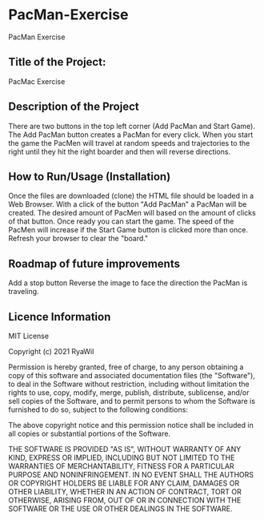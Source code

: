 # PacMan-Exercise
PacMan Exercise

## Title of the Project: 
PacMac Exercise

## Description of the Project
There are two buttons in the top left corner (Add PacMan and Start Game). The Add PacMan button creates a PacMan for every click. When you start the game the PacMen will travel at random speeds and trajectories to the right until they hit the right boarder and then will reverse directions.

## How to Run/Usage (Installation)
Once the files are downloaded (clone) the HTML file should be loaded in a Web Browser. With a click of the button "Add PacMan" a PacMan will be created. The desired amount of PacMen will based on the amount of clicks of that button. Once ready you can start the game. The speed of the PacMen will increase if the Start Game button is clicked more than once. Refresh your browser to clear the "board."

## Roadmap of future improvements
Add a stop button
Reverse the image to face the direction the PacMan is traveling.


## Licence Information
MIT License

Copyright (c) 2021 RyaWil

Permission is hereby granted, free of charge, to any person obtaining a copy
of this software and associated documentation files (the "Software"), to deal
in the Software without restriction, including without limitation the rights
to use, copy, modify, merge, publish, distribute, sublicense, and/or sell
copies of the Software, and to permit persons to whom the Software is
furnished to do so, subject to the following conditions:

The above copyright notice and this permission notice shall be included in all
copies or substantial portions of the Software.

THE SOFTWARE IS PROVIDED "AS IS", WITHOUT WARRANTY OF ANY KIND, EXPRESS OR
IMPLIED, INCLUDING BUT NOT LIMITED TO THE WARRANTIES OF MERCHANTABILITY,
FITNESS FOR A PARTICULAR PURPOSE AND NONINFRINGEMENT. IN NO EVENT SHALL THE
AUTHORS OR COPYRIGHT HOLDERS BE LIABLE FOR ANY CLAIM, DAMAGES OR OTHER
LIABILITY, WHETHER IN AN ACTION OF CONTRACT, TORT OR OTHERWISE, ARISING FROM,
OUT OF OR IN CONNECTION WITH THE SOFTWARE OR THE USE OR OTHER DEALINGS IN THE
SOFTWARE.
